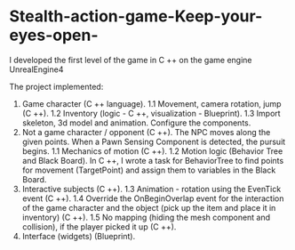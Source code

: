# Stealth-action-game-Keep-your-eyes-open-
I developed the first level of the game in C ++ on the game engine UnrealEngine4

The project implemented:
1. Game character (C ++ language).
1.1 Movement, camera rotation, jump (C ++).
1.2 Inventory (logic - C ++, visualization - Blueprint).
1.3 Import skeleton, 3d model and animation. Configure the components.
2. Not a game character / opponent (C ++).
The NPC moves along the given points. When a Pawn Sensing Component is detected, the pursuit begins.
1.1 Mechanics of motion (C ++).
1.2 Motion logic (Behavior Tree and Black Board). In C ++, I wrote a task for BehaviorTree to find points for movement (TargetPoint) and assign them to variables in the Black Board.
3. Interactive subjects (C ++).
1.3 Animation - rotation using the EvenTick event (C ++).
1.4 Override the OnBeginOverlap event for the interaction of the game character and the object (pick up the item and place it in inventory) (C ++).
1.5 No mapping (hiding the mesh component and collision), if the player picked it up (C ++).
4. Interface (widgets) (Blueprint).

